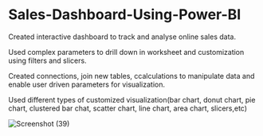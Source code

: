 # Sales-Dashboard-Using-Power-BI
Created interactive dashboard to track and analyse online sales data.

Used complex parameters to drill down in worksheet and customization using filters and slicers.

Created connections, join new tables, ccalculations to manipulate data and enable user driven parameters for visualization.

Used different types of customized visualization(bar chart, donut chart, pie chart, clustered bar chat, scatter chart, line chart, area chart, slicers,etc)



![Screenshot (39)](https://user-images.githubusercontent.com/83297985/226268949-cee3b65f-6d4c-4409-b2d1-fd6d02c17501.png)

